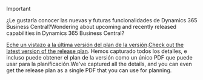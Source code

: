 > [!IMPORTANT]
>
> <span data-ttu-id="176ce-101">¿Le gustaría conocer las nuevas y futuras funcionalidades de Dynamics 365 Business Central?</span><span class="sxs-lookup"><span data-stu-id="176ce-101">Wondering about upcoming and recently released capabilities in Dynamics 365 Business Central?</span></span>
>
> <span data-ttu-id="176ce-102">[Eche un vistazo a la última versión del plan de la versión](/business-applications-release-notes/April19/dynamics365-business-central/).</span><span class="sxs-lookup"><span data-stu-id="176ce-102">[Check out the latest version of the release plan](/business-applications-release-notes/April19/dynamics365-business-central/).</span></span> <span data-ttu-id="176ce-103">Hemos capturado todos los detalles, e incluso puede obtener el plan de la versión como un único PDF que puede usar para la planificación.</span><span class="sxs-lookup"><span data-stu-id="176ce-103">We've captured all the details, and you can even get the release plan as a single PDF that you can use for planning.</span></span>  
